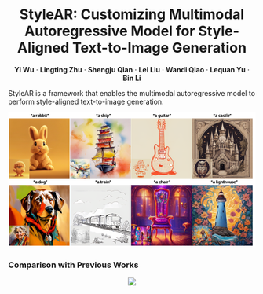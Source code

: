 <div align="center">
<h1>StyleAR: Customizing Multimodal Autoregressive Model for Style-Aligned Text-to-Image Generation</h1>

**Yi Wu** · **Lingting Zhu** · **Shengju Qian** · **Lei Liu** · **Wandi Qiao** · **Lequan Yu** · **Bin Li**

</div>

StyleAR is a framework that enables the multimodal autoregressive model to perform style-aligned text-to-image generation.

<div align="center">
<img src='assets/teaser.png' width = 800 >
</div>

### Comparison with Previous Works

<p align="center">
  <img src="assets/comparison.png">
</p>
